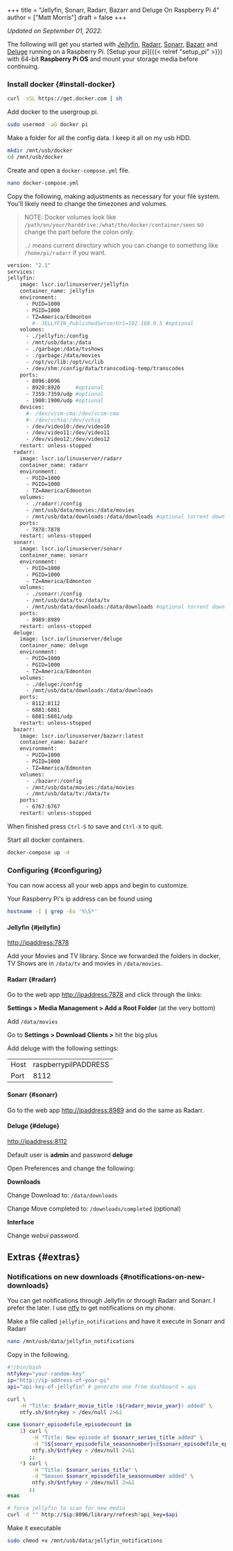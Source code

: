 +++
title = "Jellyfin, Sonarr, Radarr, Bazarr and Deluge On Raspberry Pi 4"
author = ["Matt Morris"]
draft = false
+++

_Updated on September 01, 2022._

The following will get you started with [Jellyfin](https://jellyfin.org/), [Radarr](https://radarr.video/), [Sonarr](https://sonarr.tv/), [Bazarr](https://www.bazarr.media/) and
[Deluge](https://www.deluge-torrent.org/) running on a Raspberry Pi. [Setup your pi]({{< relref "setup_pi" >}}) with 64-bit **Raspberry Pi OS** and
mount your storage media before continuing.


### Install docker {#install-docker}

```bash
curl -sSL https://get.docker.com | sh
```

Add docker to the usergroup pi.

```bash
sudo usermod -aG docker pi
```

Make a folder for all the config data. I keep it all on my usb HDD.

```bash
mkdir /mnt/usb/docker
cd /mnt/usb/docker
```

Create and open a `docker-compose.yml` file.

```bash
nano docker-compose.yml
```

Copy the following, making adjustments as necessary for your file system. You'll
likely need to change the timezones and volumes.

> NOTE: Docker volumes look like `/path/on/your/harddrive:/what/the/docker/container/sees` so change the part before the colon only.
>
> `./` means current directory which you can change to something like `/home/pi/radarr` if you want.

```bash
version: "2.1"
services:
jellyfin:
    image: lscr.io/linuxserver/jellyfin
    container_name: jellyfin
    environment:
      - PUID=1000
      - PGID=1000
      - TZ=America/Edmonton
        #- JELLYFIN_PublishedServerUrl=192.168.0.5 #optional
    volumes:
      - ./jellyfin:/config
      - /mnt/usb/data:/data
      - ./garbage:/data/tvshows
      - ./garbage:/data/movies
      - /opt/vc/lib:/opt/vc/lib
      - /dev/shm:/config/data/transcoding-temp/transcodes
    ports:
      - 8096:8096
      - 8920:8920     #optional
      - 7359:7359/udp #optional
      - 1900:1900/udp #optional
    devices:
      #- /dev/vcsm-cma:/dev/vcsm-cma
      #- /dev/vchiq:/dev/vchiq
      - /dev/video10:/dev/video10
      - /dev/video11:/dev/video11
      - /dev/video12:/dev/video12
    restart: unless-stopped
  radarr:
    image: lscr.io/linuxserver/radarr
    container_name: radarr
    environment:
      - PUID=1000
      - PGID=1000
      - TZ=America/Edmonton
    volumes:
      - ./radarr:/config
      - /mnt/usb/data/movies:/data/movies
      - /mnt/usb/data/downloads:/data/downloads #optional torrent downloads folder
    ports:
      - 7878:7878
    restart: unless-stopped
  sonarr:
    image: lscr.io/linuxserver/sonarr
    container_name: sonarr
    environment:
      - PUID=1000
      - PGID=1000
      - TZ=America/Edmonton
    volumes:
      - ./sonarr:/config
      - /mnt/usb/data/tv:/data/tv
      - /mnt/usb/data/downloads:/data/downloads #optional torrent downloads folder
    ports:
      - 8989:8989
    restart: unless-stopped
  deluge:
    image: lscr.io/linuxserver/deluge
    container_name: deluge
    environment:
      - PUID=1000
      - PGID=1000
      - TZ=America/Edmonton
    volumes:
      - ./deluge:/config
      - /mnt/usb/data/downloads:/data/downloads
    ports:
      - 8112:8112
      - 6881:6881
      - 6881:6881/udp
    restart: unless-stopped
  bazarr:
    image: lscr.io/linuxserver/bazarr:latest
    container_name: bazarr
    environment:
      - PUID=1000
      - PGID=1000
      - TZ=America/Edmonton
    volumes:
      - ./bazarr:/config
      - /mnt/usb/data/movies:/data/movies
      - /mnt/usb/data/tv:/data/tv
    ports:
      - 6767:6767
    restart: unless-stopped
```

When finished press `Ctrl-S` to save and `Ctrl-X` to quit.

Start all docker containers.

```bash
docker-compose up -d
```


### Configuring {#configuring}

You can now access all your web apps and begin to customize.

Your Raspberry Pi's ip address can be found using

```bash
hostname -I | grep -Eo '%\S*'
```


#### Jellyfin {#jellyfin}

<http://ipaddress:7878>

Add your Movies and TV library. Since we forwarded the folders in docker, TV Shows are in `/data/tv` and movies in `/data/movies`.


#### Radarr {#radarr}

Go to the web app <http://ipaddress:7878> and click through the links:

**Settings &gt; Media Management &gt; Add a Root Folder** (at the very bottom)

Add `/data/movies`

Go to **Settings &gt; Download Clients &gt;** hit the big plus

Add deluge with the following settings:

|      |                      |
|------|----------------------|
| Host | raspberrypiIPADDRESS |
| Port | 8112                 |


#### Sonarr {#sonarr}

Go to the web app <http://ipaddress:8989> and do the same as Radarr.


#### Deluge {#deluge}

<http://ipaddress:8112>

Default user is **admin** and password **deluge**

Open Preferences and change the following:

**Downloads**

Change Download to: `/data/downloads`

Change Move completed to: `/downloads/completed` (optional)

**Interface**

Change _webui_ password.


## Extras {#extras}


### Notifications on new downloads {#notifications-on-new-downloads}

You can get notifications through Jellyfin or through Radarr and Sonarr. I prefer the later. I use
[ntfy](https://ntfy.sh/) to get notifications on my phone.

Make a file called `jellyfin_notifications` and have it execute in Sonarr and Radarr

```bash
nano /mnt/usb/data/jellyfin_notifications
```

Copy in the following.

```bash
#!/bin/bash
ntfykey="your-random-key"
ip="http://ip-address-of-your-pi"
api="api-key-of-jellyfin" # generate one from dashboard > api

curl \
    -H "Title: $radarr_movie_title (${radarr_movie_year}) added" \
    ntfy.sh/$ntrykey > /dev/null 2>&1

case $sonarr_episodefile_episodecount in
    1) curl \
        -H "Title: New episode of $sonarr_series_title added" \
        -d "S${sonarr_episodefile_seasonnumber}xE$sonarr_episodefile_episodenumbers $sonarr_episodefile_episodetitles" \
        ntfy.sh/$ntfykey > /dev/null 2>&1
       ;;
    *) curl \
        -H "Title: $sonarr_series_title" \
        -d "Season $sonarr_episodefile_seasonnumber added" \
        ntfy.sh/$ntfykey > /dev/null 2>&1
       ;;
esac

# force jellyfin to scan for new media
curl -d "" http://$ip:8096/library/refresh?api_key=$api
```

Make it executable

```bash
sudo chmod +x /mnt/usb/data/jellyfin_notifications
```

